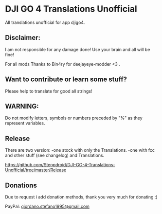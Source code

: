 # DJI GO 4 Translations Unofficial

All translations unofficial for app djigo4.


## Disclaimer:


I am not responsible for any damage done! Use your brain and all will be fine!

For all mods Thanks to Bin4ry for deejayeye-modder <3 .


## Want to contribute or learn some stuff? 


Please help to translate for good all strings!


## WARNING:


Do not modify letters, symbols or numbers preceded by "%" as they represent variables.


## Release

There are two version:
-one stock with only the Translations.
-one with fcc and other stuff (see changelog) and Translations.

https://github.com/Steppdroid/DJI-GO-4-Translations-Unofficial/tree/master/Release


## Donations

Due to request i add donation methods, thank you very much for donating :)

PayPal: giordano.stefano1995@gmail.com
